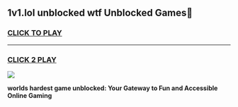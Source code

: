 
## 1v1.lol unblocked wtf Unblocked Games👋
<h3>
<a href="https://premium.freeplayer.one?title=1v1.lol_unblocked_wtf&ref=16F">CLICK TO PLAY</a></h3>
<hr>

<h3>
<a href="https://premium.freeplayer.one?title=1v1.lol_unblocked_wtf&ref=16F">CLICK 2 PLAY</a>
  
</h3>

<a href="https://premium.freeplayer.one?title=1v1.lol_unblocked_wtf&ref=16F/"><img src="https://clearcache.store/games.png"></a>


**worlds hardest game unblocked: Your Gateway to Fun and Accessible Online Gaming**
